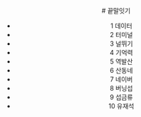 <div align="center">
# 끝말잇기

* 1 데이터
* 2 터미널
* 3 널뛰기
* 4 기억력
* 5 역발산
* 6 산동네
* 7 네이버
* 8 버닝섭
* 9 섭금류
* 10 유재석

</div>